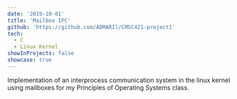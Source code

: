 ```yaml
---
date: '2019-10-01'
title: 'Mailbox IPC'
github: 'https://github.com/ADMARIl/CMSC421-project1'
tech:
  - C
  - Linux Kernel
showInProjects: false
showcase: true
---
```


Implementation of an interprocess communication system in the linux kernel using mailboxes for my Principles of Operating Systems class.
